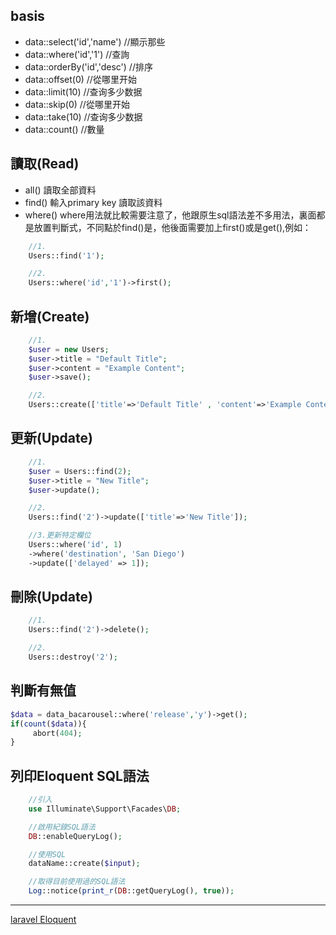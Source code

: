 ## basis
* data::select('id','name')         //顯示那些
* data::where('id','1')             //查詢
* data::orderBy('id','desc')        //排序
* data::offset(0)                   //從哪里开始
* data::limit(10)                   //查询多少数据
* data::skip(0)                     //從哪里开始
* data::take(10)                    //查询多少数据
* data::count()                     //數量


## 讀取(Read)
* all() 讀取全部資料
* find() 輸入primary key 讀取該資料
* where() where用法就比較需要注意了，他跟原生sql語法差不多用法，裏面都是放置判斷式，不同點於find()是，他後面需要加上first()或是get(),例如：
```php
    //1.
    Users::find('1');

    //2.
    Users::where('id','1')->first();
```

## 新增(Create)
```php
    //1.
    $user = new Users;   
    $user->title = "Default Title";
    $user->content = "Example Content";
    $user->save();

    //2.
    Users::create(['title'=>'Default Title' , 'content'=>'Example Content']);
```

## 更新(Update)
```php
    //1.
    $user = Users::find(2);
    $user->title = "New Title";
    $user->update();

    //2.
    Users::find('2')->update(['title'=>'New Title']);

    //3.更新特定欄位
    Users::where('id', 1)
    ->where('destination', 'San Diego')
    ->update(['delayed' => 1]);
```

## 刪除(Update)
```php
    //1.
    Users::find('2')->delete();

    //2.
    Users::destroy('2');
```

## 判斷有無值
```php
$data = data_bacarousel::where('release','y')->get();
if(count($data)){
     abort(404);
}
```

## 列印Eloquent SQL語法
```php
    //引入
    use Illuminate\Support\Facades\DB;

    //啟用紀錄SQL語法
    DB::enableQueryLog();

    //使用SQL
    dataName::create($input);

    //取得目前使用過的SQL語法
    Log::notice(print_r(DB::getQueryLog(), true));
```

---
[laravel Eloquent](https://ithelp.ithome.com.tw/articles/10246143)<br>
